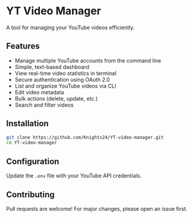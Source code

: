 # YT Video Manager

A tool for managing your YouTube videos efficiently.

## Features
- Manage multiple YouTube accounts from the command line
- Simple, text-based dashboard
- View real-time video statistics in terminal
- Secure authentication using OAuth 2.0
- List and organize YouTube videos via CLI
- Edit video metadata
- Bulk actions (delete, update, etc.)
- Search and filter videos

## Installation

```bash
git clone https://github.com/Knights24/YT-video-manager.git
cd YT-video-manager

```


## Configuration

Update the `.env` file with your YouTube API credentials.

## Contributing

Pull requests are welcome! For major changes, please open an issue first.
